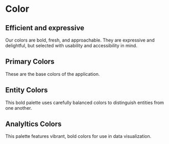Color
===========

Efficient and expressive
------------------------

Our colors are bold, fresh, and approachable. They are expressive and delightful, but selected with usability and accessibility in mind.

Primary Colors
--------------

These are the base colors of the application.

<primary-colors-example></primary-colors-example>

Entity Colors
--------------

This bold palette uses carefully balanced colors to distinguish entities from one another.

<entity-colors-example></entity-colors-example>

Analyltics Colors
--------------

This palette features vibrant, bold colors for use in data visualization.

<analytics-colors-example></analytics-colors-example>